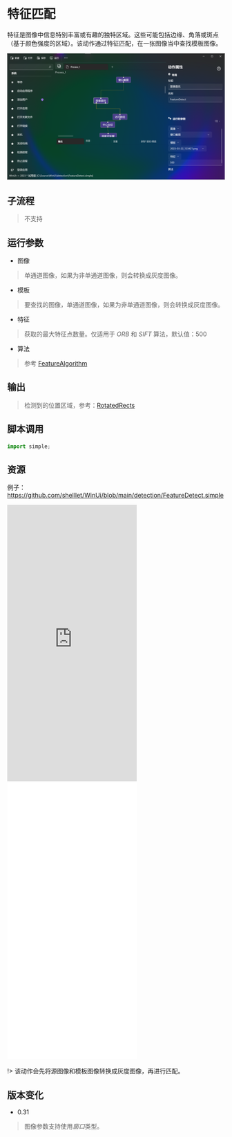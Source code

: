 # 特征匹配 
特征是图像中信息特别丰富或有趣的独特区域。这些可能包括边缘、角落或斑点（基于颜色强度的区域）。该动作通过特征匹配，在一张图像当中查找模板图像。

![FeatureDetect](./images/06.png ':size=90%')


## 子流程

> 不支持


## 运行参数


* 图像
>   单通道图像，如果为非单通道图像，则会转换成灰度图像。
* 模板
>   要查找的图像，单通道图像，如果为非单通道图像，则会转换成灰度图像。
* 特征
> 获取的最大特征点数量。仅适用于 *ORB* 和 *SIFT* 算法，默认值：500
* 算法
> 参考 [FeatureAlgorithm](../enums/FeatureAlgorithm.md)
## 输出

> 检测到的位置区域，参考：[RotatedRects](../types/RotatedRect.md)


## 脚本调用

```python
import simple;

```

## 资源

例子：https://github.com/shelllet/WinUi/blob/main/detection/FeatureDetect.simple


<iframe type="text/html" height="640px" src="https://www.youtube.com/embed/3YNK8kaAqr0" frameborder="0"></iframe>

<iframe src="//player.bilibili.com/player.html?bvid=BV1bc411f7pH&page=1&autoplay=0" height='640px' scrolling="no" frameborder="no" framespacing="0" allowfullscreen="true"></iframe>


!> 该动作会先将源图像和模板图像转换成灰度图像，再进行匹配。


## 版本变化

* 0.31
> 图像参数支持使用*窗口*类型。